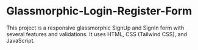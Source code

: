# Glassmorphic-Login-Register-Form

This project is a responsive glassmorphic SignUp and SignIn form with several features and validations. It uses HTML, CSS (Tailwind CSS), and JavaScript.
